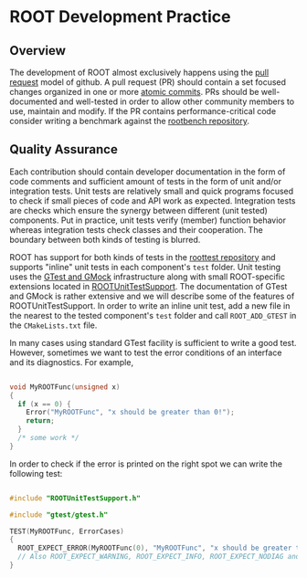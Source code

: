 # ROOT Development Practice

## Overview

The development of ROOT almost exclusively happens using the [pull request](https://help.github.com/en/github/collaborating-with-issues-and-pull-requests/about-pull-requests)
model of github. A pull request (PR) should contain a set focused changes
organized in one or more [atomic commits](https://en.wikipedia.org/wiki/Atomic_commit#Revision_control).
PRs should be well-documented and well-tested in order to allow other community
members to use, maintain and modify. If the PR contains performance-critical
code consider writing a benchmark against the [rootbench repository](https://github.com/root-project/rootbench).


## Quality Assurance

Each contribution should contain developer documentation in the form of code
comments and sufficient amount of tests in the form of unit and/or integration
tests. Unit tests are relatively small and quick programs focused to check if
small pieces of code and API work as expected. Integration tests are checks
which ensure the synergy between different (unit tested) components. Put in
practice, unit tests verify (member) function behavior whereas integration tests
check classes and their cooperation. The boundary between both kinds of testing
is blurred.

ROOT has support for both kinds of tests in the [roottest repository](https://github.com/root-project/roottest)
and supports "inline" unit tests in each component's `test` folder. Unit testing
uses the [GTest and GMock](https://github.com/google/googletest) infrastructure
along with small ROOT-specific extensions located in
[ROOTUnitTestSupport](../test/unit_testing_support). The documentation of GTest
and GMock is rather extensive and we will describe some of the features of
ROOTUnitTestSupport. In order to write an inline unit test, add a new file in the
nearest to the tested component's `test` folder and call `ROOT_ADD_GTEST` in the
`CMakeLists.txt` file.

In many cases using standard GTest facility is sufficient to write a good test.
However, sometimes we want to test the error conditions of an interface and
its diagnostics. For example,

```cpp

void MyROOTFunc(unsigned x)
{
  if (x == 0) {
    Error("MyROOTFunc", "x should be greater than 0!");
    return;
  }
  /* some work */
}

```

In order to check if the error is printed on the right spot we can write the
following test:

```cpp

#include "ROOTUnitTestSupport.h"

#include "gtest/gtest.h"

TEST(MyROOTFunc, ErrorCases)
{
  ROOT_EXPECT_ERROR(MyROOTFunc(0), "MyROOTFunc", "x should be greater than 0!");
  // Also ROOT_EXPECT_WARNING, ROOT_EXPECT_INFO, ROOT_EXPECT_NODIAG and ROOT_EXPECT_SYSERROR available.
}

```

